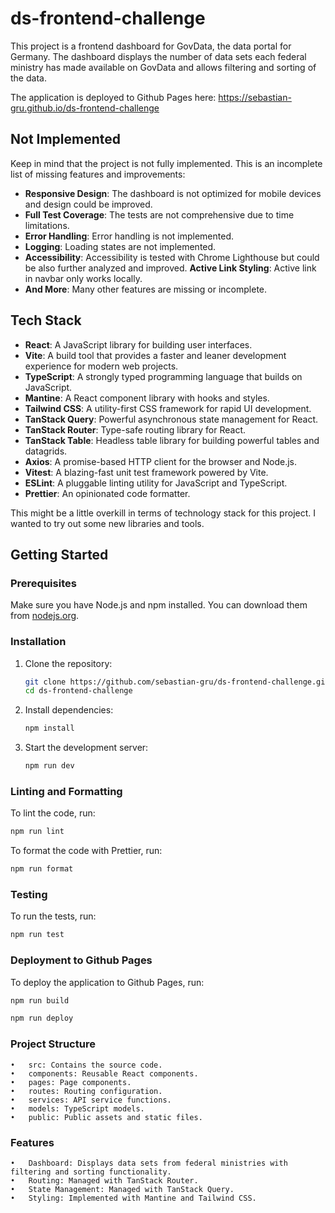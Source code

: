# ds-frontend-challenge

This project is a frontend dashboard for GovData, the data portal for Germany. The dashboard displays the number of data sets each federal ministry has made available on GovData and allows filtering and sorting of the data.

The application is deployed to Github Pages here: https://sebastian-gru.github.io/ds-frontend-challenge

## Not Implemented

Keep in mind that the project is not fully implemented. This is an incomplete list of missing features and improvements:

- **Responsive Design**: The dashboard is not optimized for mobile devices and design could be improved.
- **Full Test Coverage**: The tests are not comprehensive due to time limitations.
- **Error Handling**: Error handling is not implemented.
- **Logging**: Loading states are not implemented.
- **Accessibility**: Accessibility is tested with Chrome Lighthouse but could be also further analyzed and improved.
  **Active Link Styling**: Active link in navbar only works locally.
- **And More**: Many other features are missing or incomplete.

## Tech Stack

- **React**: A JavaScript library for building user interfaces.
- **Vite**: A build tool that provides a faster and leaner development experience for modern web projects.
- **TypeScript**: A strongly typed programming language that builds on JavaScript.
- **Mantine**: A React component library with hooks and styles.
- **Tailwind CSS**: A utility-first CSS framework for rapid UI development.
- **TanStack Query**: Powerful asynchronous state management for React.
- **TanStack Router**: Type-safe routing library for React.
- **TanStack Table**: Headless table library for building powerful tables and datagrids.
- **Axios**: A promise-based HTTP client for the browser and Node.js.
- **Vitest**: A blazing-fast unit test framework powered by Vite.
- **ESLint**: A pluggable linting utility for JavaScript and TypeScript.
- **Prettier**: An opinionated code formatter.

This might be a little overkill in terms of technology stack for this project. I wanted to try out some new libraries and tools.

## Getting Started

### Prerequisites

Make sure you have Node.js and npm installed. You can download them from [nodejs.org](https://nodejs.org/).

### Installation

1. Clone the repository:
   ```sh
   git clone https://github.com/sebastian-gru/ds-frontend-challenge.git
   cd ds-frontend-challenge
   ```
2. Install dependencies:
   ```sh
   npm install
   ```
3. Start the development server:
   ```sh
   npm run dev
   ```

### Linting and Formatting

To lint the code, run:

```sh
npm run lint
```

To format the code with Prettier, run:

```sh
npm run format
```

### Testing

To run the tests, run:

```sh
npm run test
```

### Deployment to Github Pages

To deploy the application to Github Pages, run:

```sh
npm run build

npm run deploy
```

### Project Structure

    •	src: Contains the source code.
    •	components: Reusable React components.
    •	pages: Page components.
    •	routes: Routing configuration.
    •	services: API service functions.
    •	models: TypeScript models.
    •	public: Public assets and static files.

### Features

    •	Dashboard: Displays data sets from federal ministries with filtering and sorting functionality.
    •	Routing: Managed with TanStack Router.
    •	State Management: Managed with TanStack Query.
    •	Styling: Implemented with Mantine and Tailwind CSS.
